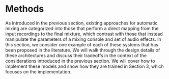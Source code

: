 # Methods

As introduced in the previous section, existing approaches for automatic mixing are categorized into those that perform a direct mapping from the input recordings to the final mixture, which contrast with those that instead manipulate the parameters of a mixing console and set of audio effects. In this section, we consider one example of each of these systems that has been proposed in the literature. We will walk through the design details of these architectures and discuss their tradeoffs in the context of the considerations introduced in the previous section. We will cover how to implement these models and show how they are trained in Section 3, which focuses on the implementation. 
